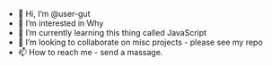 - 👋 Hi, I’m @user-gut
- 👀 I’m interested in Why
- 🌱 I’m currently learning this thing called JavaScript
- 💞️ I’m looking to collaborate on misc projects - please see my repo
- 📫 How to reach me - send a massage.

<!---
user-gut/user-gut is a ✨ special ✨ repository because its `README.md` (this file) appears on your GitHub profile.
You can click the Preview link to take a look at your changes.
--->
